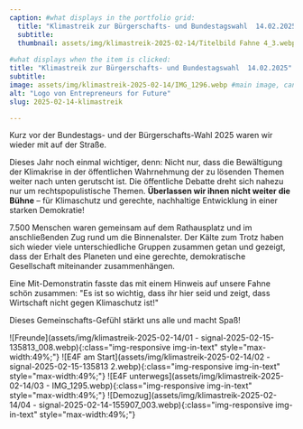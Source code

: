 ```yaml
---
caption: #what displays in the portfolio grid:
  title: "Klimastreik zur Bürgerschafts- und Bundestagswahl ­ 14.02.2025"
  subtitle: 
  thumbnail: assets/img/klimastreik-2025-02-14/Titelbild Fahne 4_3.webp
  
#what displays when the item is clicked:
title: "Klimastreik zur Bürgerschafts- und Bundestagswahl ­ 14.02.2025"
subtitle: 
image: assets/img/klimastreik-2025-02-14/IMG_1296.webp #main image, can be a link or a file in assets/img/portfolio
alt: "Logo von Entrepreneurs for Future"
slug: 2025-02-14-klimastreik

---
```

Kurz vor der Bundestags- und der Bürgerschafts-Wahl 2025 waren wir wieder mit auf der Straße.

Dieses Jahr noch einmal wichtiger, denn: Nicht nur, dass die Bewältigung der Klimakrise in der öffentlichen Wahrnehmung der zu lösenden Themen weiter nach unten gerutscht ist. Die öffentliche Debatte dreht sich nahezu nur um rechtspopulistische Themen. **Überlassen wir ihnen nicht weiter die Bühne** – für Klimaschutz und gerechte, nachhaltige Entwicklung in einer starken Demokratie!

7.500 Menschen waren gemeinsam auf dem Rathausplatz und im anschließenden Zug rund um die Binnenalster. 
Der Kälte zum Trotz haben sich wieder viele unterschiedliche Gruppen zusammen getan und gezeigt, dass der 
Erhalt des Planeten und eine gerechte, demokratische Gesellschaft miteinander zusammenhängen. 

Eine Mit-Demonstratin fasste das mit einem Hinweis auf unsere Fahne schön zusammen: "Es ist so wichtig, dass ihr hier seid und zeigt, dass Wirtschaft nicht gegen Klimaschutz ist!" 

Dieses Gemeinschafts-Gefühl stärkt uns alle und macht Spaß!

![Freunde](assets/img/klimastreik-2025-02-14/01 - signal-2025-02-15-135813_008.webp){:class="img-responsive img-in-text" style="max-width:49%;"}
![E4F am Start](assets/img/klimastreik-2025-02-14/02 - signal-2025-02-15-135813 2.webp){:class="img-responsive img-in-text" style="max-width:49%;"}
![E4F unterwegs](assets/img/klimastreik-2025-02-14/03 - IMG_1295.webp){:class="img-responsive img-in-text" style="max-width:49%;"}
![Demozug](assets/img/klimastreik-2025-02-14/04 - signal-2025-02-14-155907_003.webp){:class="img-responsive img-in-text" style="max-width:49%;"}

